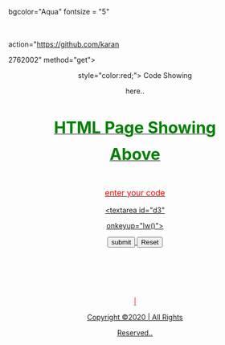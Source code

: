 <html>
<head> <title> HTML

Interpretor</title>
</head>
 <script>

function lw()
{
x = document.getElementById

("d1");
//y = x.innerHTML;
z = document.getElementById

("d3")
//z.value = x.innerHTML;
x.innerHTML = z.value;

//alert(z.value);
//alert(z);

}



</script>

<body  

bgcolor="Aqua" fontsize = "5"
>

<br/>


<br/>

<form

action="https://github.com/karan

2762002" method="get">
<center>
<div id= "d1"> <p

style="color:red;"> Code Showing

here.. </p>   </div>

<br/></center>

<p font color= Blue id="d2">

<center><U><b><font size="6"
color="#00800">HTML Page Showing

Above </font></b><u>

 <br/>



<center>
 
<U><font size ="3" color="red">

enter your code  

</font></U><textarea id="d3"

onkeyup="lw()">
</textarea>
</center>
<center>  
<button> submit </button>
<input type=  "Reset" >


<br/>

<br/>

<br/>

<br/>

<br/>

<br/>
<p style="color:red;">|

Copyright ©2020 | All Rights

Reserved..</p>

</center>
            
